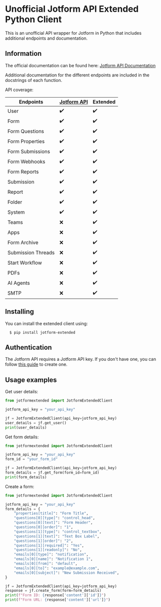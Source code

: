 
# Unofficial Jotform API Extended Python Client

This is an unofficial API wrapper for Jotform in Python that includes additional endpoints and documentation.

## Information
The official documentation can be found here: [Jotform API Documentation](https://api.jotform.com/docs)

Additional documentation for the different endpoints are included in the docstrings of each function.

API coverage:

| Endpoints | [Jotform API](https://github.com/jotform/jotform-api-python/) | Extended |
|---|---|---|
| User | ✔️ | ✔️ |
| Form | ✔️ | ✔️ |
| Form Questions | ✔️ | ✔️ |
| Form Properties | ✔️ | ✔️ |
| Form Submissions | ✔️ | ✔️ |
| Form Webhooks | ✔️ | ✔️ |
| Form Reports | ✔️ | ✔️ |
| Submission | ✔️ | ✔️ |
| Report | ✔️ | ✔️ |
| Folder | ✔️ | ✔️ |
| System | ✔️ | ✔️ |
| Teams | ❌ | ✔️ |
| Apps | ❌ | ✔️ |
| Form Archive | ❌ | ✔️ |
| Submission Threads | ❌ | ✔️ |
| Start Workflow | ❌ | ✔️ |
| PDFs | ❌ | ✔️ |
| AI Agents | ❌ | ✔️ |
| SMTP | ❌ | ✔️ |

## Installing
You can install the extended client using:

      $ pip install jotform-extended

## Authentication
The Jotform API requires a Jotform API key. If you don't have one, you can follow [this guide](https://www.jotform.com/help/253-how-to-create-a-jotform-api-key/) to create one.

## Usage examples
Get user details:
```python
from jotformextended import JotformExtendedClient

jotform_api_key = "your_api_key"

jf = JotformExtendedClient(api_key=jotform_api_key)
user_details = jf.get_user()
print(user_details)
```
Get form details:
```python
from jotformextended import JotformExtendedClient

jotform_api_key = "your_api_key"
form_id = "your_form_id"

jf = JotformExtendedClient(api_key=jotform_api_key)
form_details = jf.get_form(form_id=form_id)
print(form_details)
```
Create a form:
```python
from jotformextended import JotformExtendedClient

jotform_api_key = "your_api_key"
form_details = {
    "properties[title]": "Form Title",
    "questions[0][type]": "control_head",
    "questions[0][text]": "Form Header",
    "questions[0][order]": "1",
    "questions[1][type]": "control_textbox",
    "questions[1][text]": "Text Box Label",
    "questions[1][order]": "2",
    "questions[1][required]": "Yes",
    "questions[1][readonly]": "No",
    "emails[0][type]": "notification",
    "emails[0][name]": "Notification 1",
    "emails[0][from]": "default",
    "emails[0][to]": "example@example.com",
    "emails[0][subject]": "New Submission Received",
}

jf = JotformExtendedClient(api_key=jotform_api_key)
response = jf.create_form(form=form_details)
print(f"Form ID: {response['content']['id']}")
print(f"Form URL: {response['content']['url']}")
```

